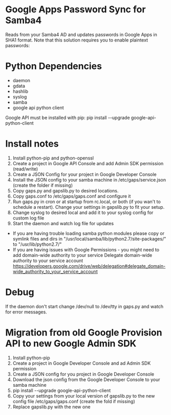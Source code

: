 Google Apps Password Sync for Samba4
===========


Reads from your Samba4 AD and updates passwords in Google Apps in SHA1 format.
Note that this solution requires you to enable plaintext passwords:

Python Dependencies
===========

- daemon
- gdata
- hashlib
- syslog
- samba
- google api python client

Google API must be installed with pip:
pip install --upgrade google-api-python-client


Install notes
===========

1. Install python-pip and python-openssl
2. Create a project in Google API Console and add Admin SDK permission (read/write)
3. Create a JSON Config for your project in Google Developer Console
4. Install the JSON config to your samba machine in /etc/gaps/service.json (create the folder if missing)
5. Copy gaps.py and gapslib.py to desired locations.
6. Copy gaps.conf to /etc/gaps/gaps.conf and configure it
7. Run gaps.py in cron or at startup from rc.local, or both (if you wan't to schedule a restart). Change your settings in gapslib.py to fit your setup.
8. Change syslog to desired local and add it to your syslog config for custom log file
9. Start the daemon and watch log file for updates


* If you are having trouble loading samba python modules please copy or symlink files and dirs in "/usr/local/samba/lib/python2.7/site-packages/" to "/usr/lib/python2.7/"
* If you are having issues with Google Permissions - you might need to add domain-wide authority to your service
  Delegate domain-wide authority to your service account https://developers.google.com/drive/web/delegation#delegate_domain-wide_authority_to_your_service_account

Debug
===========
If the daemon don't start change /dev/null to /dev/tty in gaps.py and watch for error messages.


Migration from old Google Provision API to new Google Admin SDK
===========
1. Install python-pip
2. Create a project in Google Developer Console and ad Admin SDK permission
3. Create a JSON config for you project in Google Developer Console
4. Download the json config from the Google Developer Console to your samba machine
5. pip install --upgrade google-api-python-client
6. Copy your settings from your local version of gapslib.py to the new config file /etc/gaps/gaps.conf (create the fold if missing)
7. Replace gapslib.py with the new one
